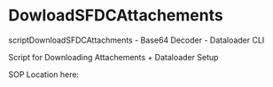 # DowloadSFDCAttachements
scriptDownloadSFDCAttachments - Base64 Decoder - Dataloader CLI

Script for Downloading Attachements + Dataloader Setup

SOP Location here:
